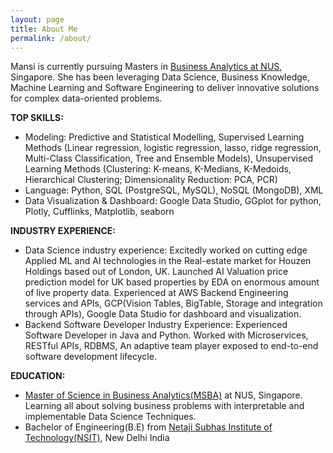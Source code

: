 ```yaml
---
layout: page
title: About Me
permalink: /about/
---
```


Mansi is currently pursuing Masters in [Business Analytics at NUS](https://msba.nus.edu.sg/), Singapore. She has been leveraging Data Science, Business Knowledge, Machine Learning and Software Engineering to deliver innovative solutions for complex data-oriented problems.

**TOP SKILLS:**
- Modeling: Predictive and Statistical Modelling, Supervised Learning Methods (Linear regression, logistic regression, lasso, ridge regression, Multi-Class Classification, Tree and Ensemble Models), Unsupervised Learning Methods (Clustering: K-means, K-Medians, K-Medoids, Hierarchical Clustering; Dimensionality Reduction: PCA, PCR)
- Language: Python, SQL (PostgreSQL, MySQL), NoSQL (MongoDB), XML
- Data Visualization & Dashboard: Google Data Studio, GGplot for python, Plotly, Cufflinks, Matplotlib, seaborn

**INDUSTRY EXPERIENCE:**
- Data Science industry experience: Excitedly worked on cutting edge Applied ML and AI technologies in the Real-estate market for Houzen Holdings based out of London, UK. Launched AI Valuation price prediction model for UK based properties by EDA on enormous amount of live property data. Experienced at AWS Backend Engineering services and APIs, GCP(Vision Tables, BigTable, Storage and integration through APIs), Google Data Studio for dashboard and visualization.
- Backend Software Developer Industry Experience: Experienced Software Developer in Java and Python. Worked with Microservices, RESTful APIs, RDBMS, An adaptive team player exposed to end-to-end software development lifecycle.

**EDUCATION:**
- [Master of Science in Business Analytics(MSBA)](https://msba.nus.edu.sg/) at NUS, Singapore. Learning all about solving business problems with interpretable and implementable Data Science Techniques.
- Bachelor of Engineering(B.E) from [Netaji Subhas Institute of Technology(NSIT)](http://www.nsit.ac.in/), New Delhi India
